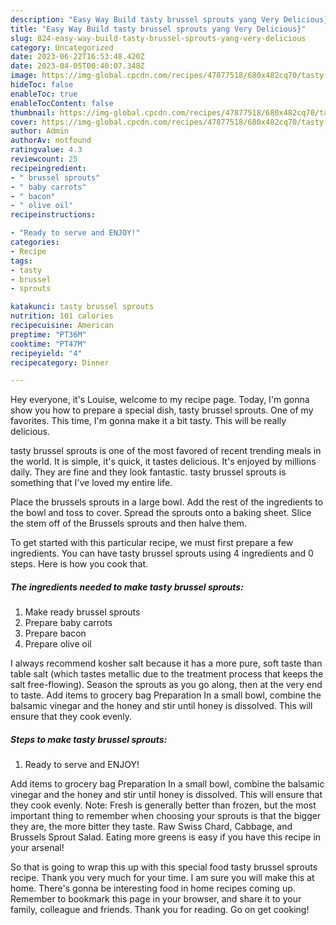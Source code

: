 ```yaml
---
description: "Easy Way Build tasty brussel sprouts yang Very Delicious}"
title: "Easy Way Build tasty brussel sprouts yang Very Delicious}"
slug: 824-easy-way-build-tasty-brussel-sprouts-yang-very-delicious
category: Uncategorized
date: 2023-06-22T16:53:48.420Z
date: 2023-04-05T00:40:07.348Z
image: https://img-global.cpcdn.com/recipes/47877518/680x482cq70/tasty-brussel-sprouts-recipe-main-photo.jpg
hideToc: false
enableToc: true
enableTocContent: false
thumbnail: https://img-global.cpcdn.com/recipes/47877518/680x482cq70/tasty-brussel-sprouts-recipe-main-photo.jpg
cover: https://img-global.cpcdn.com/recipes/47877518/680x482cq70/tasty-brussel-sprouts-recipe-main-photo.jpg
author: Admin
authorAv: notfound
ratingvalue: 4.3
reviewcount: 25
recipeingredient:
- " brussel sprouts"
- " baby carrots"
- " bacon"
- " olive oil"
recipeinstructions:

- "Ready to serve and ENJOY!"
categories:
- Recipe
tags:
- tasty
- brussel
- sprouts

katakunci: tasty brussel sprouts 
nutrition: 101 calories
recipecuisine: American
preptime: "PT36M"
cooktime: "PT47M"
recipeyield: "4"
recipecategory: Dinner

---
```



Hey everyone, it's Louise, welcome to my recipe page. Today, I'm gonna show you how to prepare a special dish, tasty brussel sprouts. One of my favorites. This time, I'm gonna make it a bit tasty. This will be really delicious.

tasty brussel sprouts is one of the most favored of recent trending meals in the world. It is simple, it's quick, it tastes delicious. It's enjoyed by millions daily. They are fine and they look fantastic. tasty brussel sprouts is something that I've loved my entire life.

Place the brussels sprouts in a large bowl. Add the rest of the ingredients to the bowl and toss to cover. Spread the sprouts onto a baking sheet. Slice the stem off of the Brussels sprouts and then halve them.


To get started with this particular recipe, we must first prepare a few ingredients. You can have tasty brussel sprouts using 4 ingredients and 0 steps. Here is how you cook that.

<!--inarticleads1-->

##### The ingredients needed to make tasty brussel sprouts:

1. Make ready  brussel sprouts
1. Prepare  baby carrots
1. Prepare  bacon
1. Prepare  olive oil


I always recommend kosher salt because it has a more pure, soft taste than table salt (which tastes metallic due to the treatment process that keeps the salt free-flowing). Season the sprouts as you go along, then at the very end to taste. Add items to grocery bag Preparation In a small bowl, combine the balsamic vinegar and the honey and stir until honey is dissolved. This will ensure that they cook evenly. 

<!--inarticleads2-->

##### Steps to make tasty brussel sprouts:


1. Ready to serve and ENJOY!

Add items to grocery bag Preparation In a small bowl, combine the balsamic vinegar and the honey and stir until honey is dissolved. This will ensure that they cook evenly. Note: Fresh is generally better than frozen, but the most important thing to remember when choosing your sprouts is that the bigger they are, the more bitter they taste. Raw Swiss Chard, Cabbage, and Brussels Sprout Salad. Eating more greens is easy if you have this recipe in your arsenal! 

So that is going to wrap this up with this special food tasty brussel sprouts recipe. Thank you very much for your time. I am sure you will make this at home. There's gonna be interesting food in home recipes coming up. Remember to bookmark this page in your browser, and share it to your family, colleague and friends. Thank you for reading. Go on get cooking!
